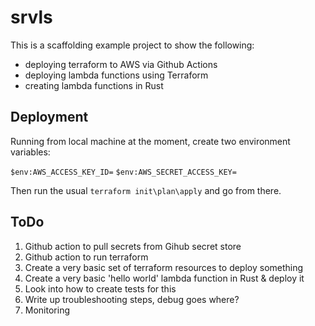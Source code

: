 # srvls

This is a scaffolding example project to show the following:
 - deploying terraform to AWS via Github Actions
 - deploying lambda functions using Terraform
 - creating lambda functions in Rust


## Deployment

Running from local machine at the moment, create two environment variables:

`$env:AWS_ACCESS_KEY_ID=`
`$env:AWS_SECRET_ACCESS_KEY=`

Then run the usual `terraform init\plan\apply` and go from there.

## ToDo

1. Github action to pull secrets from Gihub secret store
2. Github action to run terraform
3. Create a very basic set of terraform resources to deploy something
4. Create a very basic 'hello world' lambda function in Rust & deploy it
5. Look into how to create tests for this
6. Write up troubleshooting steps, debug goes where?
7. Monitoring
